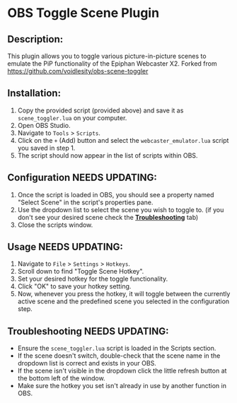 # OBS Toggle Scene Plugin

## **Description**:

This plugin allows you to toggle various picture-in-picture scenes to emulate the PiP functionality of the Epiphan Webcaster X2. Forked from https://github.com/voidlesity/obs-scene-toggler

## **Installation**:

1. Copy the provided script (provided above) and save it as `scene_toggler.lua` on your computer.
2. Open OBS Studio.
3. Navigate to `Tools` > `Scripts`.
4. Click on the `+` (Add) button and select the `webcaster_emulator.lua` script you saved in step 1.
5. The script should now appear in the list of scripts within OBS.

## **Configuration NEEDS UPDATING**:

1. Once the script is loaded in OBS, you should see a property named "Select Scene" in the script's properties pane.
2. Use the dropdown list to select the scene you wish to toggle to. (if you don't see your desired scene check the [**Troubleshooting**](#troubleshooting) tab)
3. Close the scripts window.

## **Usage NEEDS UPDATING**:

1. Navigate to `File` > `Settings` > `Hotkeys`.
2. Scroll down to find "Toggle Scene Hotkey".
3. Set your desired hotkey for the toggle functionality.
4. Click "OK" to save your hotkey setting.
5. Now, whenever you press the hotkey, it will toggle between the currently active scene and the predefined scene you selected in the configuration step.

## **Troubleshooting NEEDS UPDATING**:

- Ensure the `scene_toggler.lua` script is loaded in the Scripts section.
- If the scene doesn't switch, double-check that the scene name in the dropdown list is correct and exists in your OBS.
- If the scene isn't visible in the dropdown click the little refresh button at the bottom left of the window.
- Make sure the hotkey you set isn't already in use by another function in OBS.
